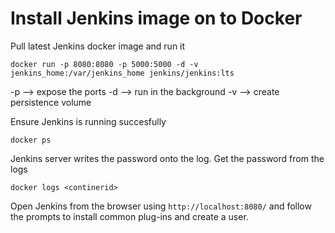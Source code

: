 # Install Jenkins image on to Docker

Pull latest Jenkins docker image and run it

```
docker run -p 8080:8080 -p 5000:5000 -d -v jenkins_home:/var/jenkins_home jenkins/jenkins:lts
```

-p --> expose the ports
-d --> run in the background
-v --> create persistence volume

Ensure Jenkins is running succesfully
```
docker ps
```

Jenkins server writes the password onto the log.  Get the password from the logs
```
docker logs <continerid>
```

Open Jenkins from the browser using `http://localhost:8080/` and follow the prompts to install common plug-ins and create a user.

